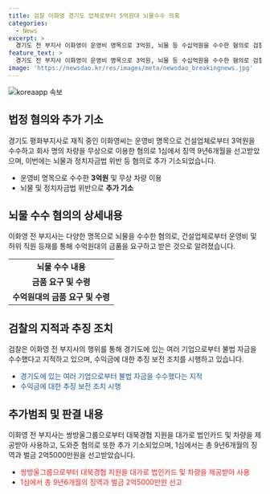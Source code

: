 ```yaml
---
title: 검찰 이화영 경기도 업체로부터 5억원대 뇌물수수 의혹
categories:
  - News
excerpt: >
  경기도 전 부지사 이화영이 운영비 명목으로 3억원, 뇌물 등 수십억원을 수수한 혐의로 검찰에 추가 기소됐다. 건설업체 대표로부터 뇌물 수수, 허위 직원 등재, 외제차 무상 사용 등 다채로운 혐의가 쏟아졌으며, 수십억원의 불법 자금을 지속적으로 수수한 것으로 지적됐다. 최근 1심에서 징역 9년6월을 선고받은 이전 부지사는 자금 수수 외에도 대북경협 지원을 대가로 혐의를 받고 있다.
feature_text: >
  경기도 전 부지사 이화영이 운영비 명목으로 3억원, 뇌물 등 수십억원을 수수한 혐의로 검찰에 추가 기소됐다. 건설업체 대표로부터 뇌물 수수, 허위 직원 등재, 외제차 무상 사용 등 다채로운 혐의가 쏟아졌으며, 수십억원의 불법 자금을 지속적으로 수수한 것으로 지적됐다. 최근 1심에서 징역 9년6월을 선고받은 이전 부지사는 자금 수수 외에도 대북경협 지원을 대가로 혐의를 받고 있다.
image: 'https://newsdao.kr/res/images/meta/newsdao_breakingnews.jpg'
---
```


<p><img src="https://newsdao.kr/res/images/meta/newsdao_breakingnews.jpg" alt="koreaapp 속보" /></p>

<h2 data-ke-size="size26">법정 혐의와 추가 기소</h2>

<p data-ke-size="size16">경기도 평화부지사로 재직 중인 이화영씨는 운영비 명목으로 건설업체로부터 3억원을 수수하고 회사 명의 차량을 무상으로 이용한 혐의로 1심에서 징역 9년6개월을 선고받았으며, 이번에는 뇌물과 정치자금법 위반 등 혐의로 추가 기소되었습니다.</p>

<ul>
  <li>운영비 명목으로 수수한 <b>3억원</b> 및 무상 차량 이용</li>
  <li>뇌물 및 정치자금법 위반으로 <b>추가 기소</b></li>
</ul>

<h2 data-ke-size="size26">뇌물 수수 혐의의 상세내용</h2>

<p data-ke-size="size16">이화영 전 부지사는 다양한 명목으로 뇌물을 수수한 혐의로, 건설업체로부터 운영비 및 허위 직원 등재를 통해 수억원대의 금품을 요구하고 받은 것으로 알려졌습니다.</p>

<table>
  <tr>
    <td style="text-align: center; height: 17px;"><b>뇌물 수수 내용</b></td>
  </tr>
  <tr>
    <td style="text-align: center; height: 17px;"><b>금품 요구 및 수령</b></td>
  </tr>
  <tr>
    <td style="text-align: center; height: 17px;"><b>수억원대의 금품 요구 및 수령</b></td>
  </tr>
</table>

<h2 data-ke-size="size26">검찰의 지적과 추징 조치</h2>

<p data-ke-size="size16">검찰은 이화영 전 부지사의 행위를 통해 경기도에 있는 여러 기업으로부터 불법 자금을 수수했다고 지적하고 있으며, 수익금에 대한 추징 보전 조치를 시행하고 있습니다.</p>

<ul>
  <li><span style="color: #1a5490;">경기도에 있는 여러 기업으로부터 불법 자금을 수수했다는 지적</span></li>
  <li><span style="color: #1a5490;">수익금에 대한 추징 보전 조치 시행</span></li>
</ul>

<h2 data-ke-size="size26">추가범죄 및 판결 내용</h2>

<p data-ke-size="size16">이화영 전 부지사는 쌍방울그룹으로부터 대북경협 지원을 대가로 법인카드 및 차량을 제공받아 사용하고, 도와준 혐의로 또한 추가 기소되었으며, 1심에서는 총 9년6개월의 징역과 벌금 2억5000만원을 선고받았습니다.</p>

<ul>
  <li><span style="color: #ee2323;">쌍방울그룹으로부터 대북경협 지원을 대가로 법인카드 및 차량을 제공받아 사용</span></li>
  <li><span style="color: #ee2323;">1심에서 총 9년6개월의 징역과 벌금 2억5000만원 선고</span></li>
</ul>

